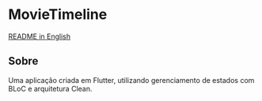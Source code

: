 # MovieTimeline
[README in English](https://github.com/mquerique/movie_timeline/blob/master/README.en.md)

## Sobre
Uma aplicação criada em Flutter, utilizando gerenciamento de estados com BLoC e arquitetura Clean.
